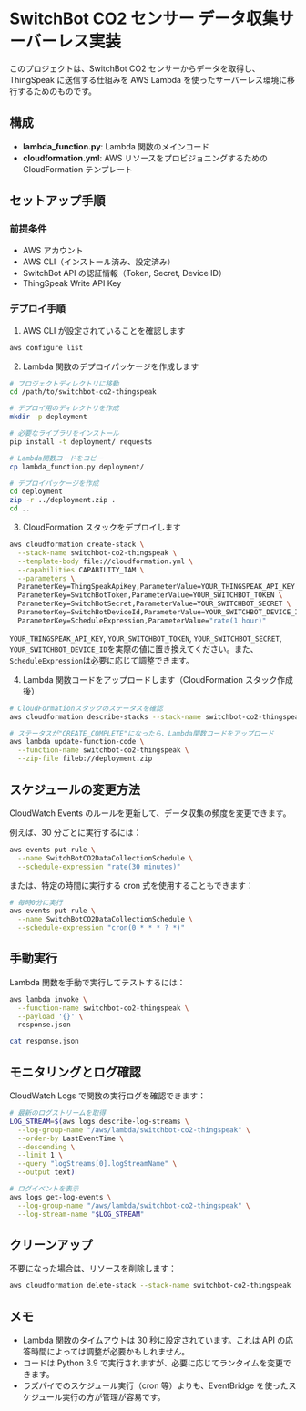 # SwitchBot CO2 センサー データ収集サーバーレス実装

このプロジェクトは、SwitchBot CO2 センサーからデータを取得し、ThingSpeak に送信する仕組みを AWS Lambda を使ったサーバーレス環境に移行するためのものです。

## 構成

- **lambda_function.py**: Lambda 関数のメインコード
- **cloudformation.yml**: AWS リソースをプロビジョニングするための CloudFormation テンプレート

## セットアップ手順

### 前提条件

- AWS アカウント
- AWS CLI（インストール済み、設定済み）
- SwitchBot API の認証情報（Token, Secret, Device ID）
- ThingSpeak Write API Key

### デプロイ手順

1. AWS CLI が設定されていることを確認します

```bash
aws configure list
```

2. Lambda 関数のデプロイパッケージを作成します

```bash
# プロジェクトディレクトリに移動
cd /path/to/switchbot-co2-thingspeak

# デプロイ用のディレクトリを作成
mkdir -p deployment

# 必要なライブラリをインストール
pip install -t deployment/ requests

# Lambda関数コードをコピー
cp lambda_function.py deployment/

# デプロイパッケージを作成
cd deployment
zip -r ../deployment.zip .
cd ..
```

3. CloudFormation スタックをデプロイします

```bash
aws cloudformation create-stack \
  --stack-name switchbot-co2-thingspeak \
  --template-body file://cloudformation.yml \
  --capabilities CAPABILITY_IAM \
  --parameters \
  ParameterKey=ThingSpeakApiKey,ParameterValue=YOUR_THINGSPEAK_API_KEY \
  ParameterKey=SwitchBotToken,ParameterValue=YOUR_SWITCHBOT_TOKEN \
  ParameterKey=SwitchBotSecret,ParameterValue=YOUR_SWITCHBOT_SECRET \
  ParameterKey=SwitchBotDeviceId,ParameterValue=YOUR_SWITCHBOT_DEVICE_ID \
  ParameterKey=ScheduleExpression,ParameterValue="rate(1 hour)"
```

`YOUR_THINGSPEAK_API_KEY`, `YOUR_SWITCHBOT_TOKEN`, `YOUR_SWITCHBOT_SECRET`, `YOUR_SWITCHBOT_DEVICE_ID`を実際の値に置き換えてください。また、`ScheduleExpression`は必要に応じて調整できます。

4. Lambda 関数コードをアップロードします（CloudFormation スタック作成後）

```bash
# CloudFormationスタックのステータスを確認
aws cloudformation describe-stacks --stack-name switchbot-co2-thingspeak --query "Stacks[0].StackStatus"

# ステータスが"CREATE_COMPLETE"になったら、Lambda関数コードをアップロード
aws lambda update-function-code \
  --function-name switchbot-co2-thingspeak \
  --zip-file fileb://deployment.zip
```

## スケジュールの変更方法

CloudWatch Events のルールを更新して、データ収集の頻度を変更できます。

例えば、30 分ごとに実行するには：

```bash
aws events put-rule \
  --name SwitchBotCO2DataCollectionSchedule \
  --schedule-expression "rate(30 minutes)"
```

または、特定の時間に実行する cron 式を使用することもできます：

```bash
# 毎時0分に実行
aws events put-rule \
  --name SwitchBotCO2DataCollectionSchedule \
  --schedule-expression "cron(0 * * * ? *)"
```

## 手動実行

Lambda 関数を手動で実行してテストするには：

```bash
aws lambda invoke \
  --function-name switchbot-co2-thingspeak \
  --payload '{}' \
  response.json

cat response.json
```

## モニタリングとログ確認

CloudWatch Logs で関数の実行ログを確認できます：

```bash
# 最新のログストリームを取得
LOG_STREAM=$(aws logs describe-log-streams \
  --log-group-name "/aws/lambda/switchbot-co2-thingspeak" \
  --order-by LastEventTime \
  --descending \
  --limit 1 \
  --query "logStreams[0].logStreamName" \
  --output text)

# ログイベントを表示
aws logs get-log-events \
  --log-group-name "/aws/lambda/switchbot-co2-thingspeak" \
  --log-stream-name "$LOG_STREAM"
```

## クリーンアップ

不要になった場合は、リソースを削除します：

```bash
aws cloudformation delete-stack --stack-name switchbot-co2-thingspeak
```

## メモ

- Lambda 関数のタイムアウトは 30 秒に設定されています。これは API の応答時間によっては調整が必要かもしれません。
- コードは Python 3.9 で実行されますが、必要に応じてランタイムを変更できます。
- ラズパイでのスケジュール実行（cron 等）よりも、EventBridge を使ったスケジュール実行の方が管理が容易です。
